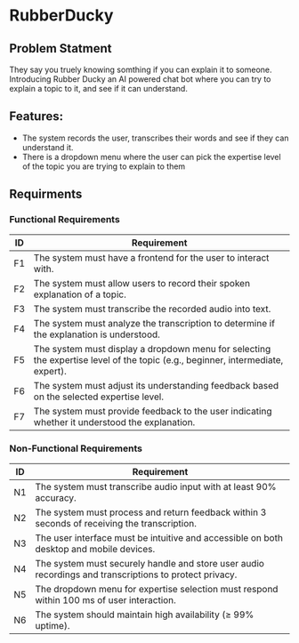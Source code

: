 # RubberDucky

## Problem Statment
They say you truely knowing somthing if you can explain it to someone. Introducing Rubber Ducky an AI powered chat bot where you can try to explain a topic to it, and see if it can understand.

## Features:
- The system records the user, transcribes their words and see if they can understand it.
- There is a dropdown menu where the user can pick the expertise level of the topic you are trying to explain to them



## Requirments

### Functional Requirements
| ID  | Requirement |
|-----|-------------|
| F1  | The system must have a frontend for the user to interact with. |
| F2  | The system must allow users to record their spoken explanation of a topic. |
| F3  | The system must transcribe the recorded audio into text. |
| F4  | The system must analyze the transcription to determine if the explanation is understood. |
| F5  | The system must display a dropdown menu for selecting the expertise level of the topic (e.g., beginner, intermediate, expert). |
| F6  | The system must adjust its understanding feedback based on the selected expertise level. |
| F7  | The system must provide feedback to the user indicating whether it understood the explanation. |

### Non-Functional Requirements 

| ID  | Requirement |
|-----|-------------|
| N1  | The system must transcribe audio input with at least 90% accuracy. |
| N2  | The system must process and return feedback within 3 seconds of receiving the transcription. |
| N3  | The user interface must be intuitive and accessible on both desktop and mobile devices. |
| N4  | The system must securely handle and store user audio recordings and transcriptions to protect privacy. |
| N5  | The dropdown menu for expertise selection must respond within 100 ms of user interaction. |
| N6  | The system should maintain high availability (≥ 99% uptime). |
